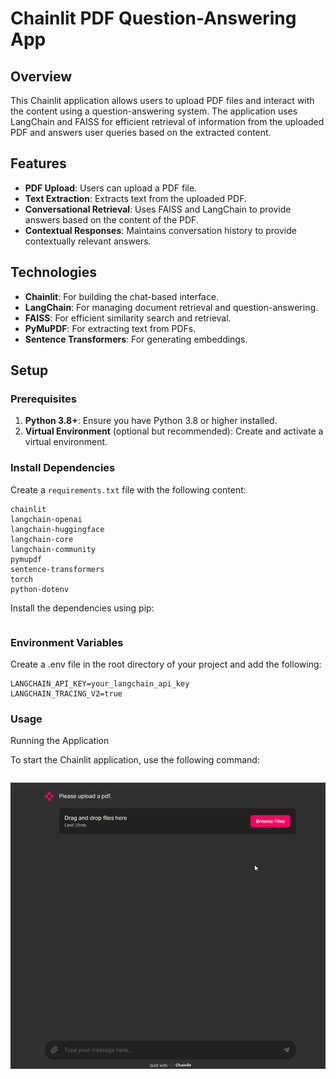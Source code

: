 # Chainlit PDF Question-Answering App

## Overview

This Chainlit application allows users to upload PDF files and interact with the content using a question-answering system. The application uses LangChain and FAISS for efficient retrieval of information from the uploaded PDF and answers user queries based on the extracted content.

## Features

- **PDF Upload**: Users can upload a PDF file.
- **Text Extraction**: Extracts text from the uploaded PDF.
- **Conversational Retrieval**: Uses FAISS and LangChain to provide answers based on the content of the PDF.
- **Contextual Responses**: Maintains conversation history to provide contextually relevant answers.

## Technologies

- **Chainlit**: For building the chat-based interface.
- **LangChain**: For managing document retrieval and question-answering.
- **FAISS**: For efficient similarity search and retrieval.
- **PyMuPDF**: For extracting text from PDFs.
- **Sentence Transformers**: For generating embeddings.

## Setup

### Prerequisites

1. **Python 3.8+**: Ensure you have Python 3.8 or higher installed.
2. **Virtual Environment** (optional but recommended): Create and activate a virtual environment.

### Install Dependencies

Create a `requirements.txt` file with the following content:

```text
chainlit
langchain-openai
langchain-huggingface
langchain-core
langchain-community
pymupdf
sentence-transformers
torch
python-dotenv
```

Install the dependencies using pip:

```pip install -r requirements.txt
```

### Environment Variables

Create a .env file in the root directory of your project and add the following:

```OPENAI_API_KEY=your_openai_api_key
LANGCHAIN_API_KEY=your_langchain_api_key
LANGCHAIN_TRACING_V2=true
```
### Usage

Running the Application

To start the Chainlit application, use the following command:

```chainlit run your_script_name.py
```

![Code Execution](https://github.com/ChristinaManara/Hands-on-LLMs-NLP-Transformers-Training/blob/main/RAG%20with%20Langchain%20and%20Chainlit/rag.gif)

